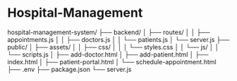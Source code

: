 # Hospital-Management
hospital-management-system/
├── backend/
│   ├── routes/
│   │   ├── appointments.js
│   │   ├── doctors.js
│   │   └── patients.js
│   └── server.js
├── public/
│   ├── assets/
│   │   ├── css/
│   │   │   └── styles.css
│   │   └── js/
│   │       └── scripts.js
│   ├── add-doctor.html
│   ├── add-patient.html
│   ├── index.html
│   ├── patient-portal.html
│   └── schedule-appointment.html
├── .env
├── package.json
└── server.js
